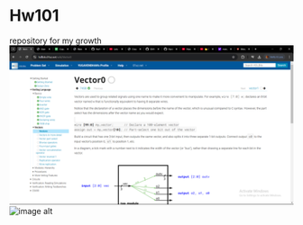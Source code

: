 # Hw101
 repository for my growth
![image alt](https://github.com/Yugan23/Hw101/blob/15b2a9c6ae89964be421d05b53c145aa8cc32d3f/Screenshot%20(52).png)
![image alt](https://private-user-images.githubusercontent.com/145104558/415297163-6ea95adb-5ba4-4133-b4cd-c76c32c663af.png?jwt=eyJhbGciOiJIUzI1NiIsInR5cCI6IkpXVCJ9.eyJpc3MiOiJnaXRodWIuY29tIiwiYXVkIjoicmF3LmdpdGh1YnVzZXJjb250ZW50LmNvbSIsImtleSI6ImtleTUiLCJleHAiOjE3NDAwNzI5OTIsIm5iZiI6MTc0MDA3MjY5MiwicGF0aCI6Ii8xNDUxMDQ1NTgvNDE1Mjk3MTYzLTZlYTk1YWRiLTViYTQtNDEzMy1iNGNkLWM3NmMzMmM2NjNhZi5wbmc_WC1BbXotQWxnb3JpdGhtPUFXUzQtSE1BQy1TSEEyNTYmWC1BbXotQ3JlZGVudGlhbD1BS0lBVkNPRFlMU0E1M1BRSzRaQSUyRjIwMjUwMjIwJTJGdXMtZWFzdC0xJTJGczMlMkZhd3M0X3JlcXVlc3QmWC1BbXotRGF0ZT0yMDI1MDIyMFQxNzMxMzJaJlgtQW16LUV4cGlyZXM9MzAwJlgtQW16LVNpZ25hdHVyZT0wYjcyYTQyOTI0OTRmNmIxNDZmNTkyODcxMTYxMDc0YmE1Yjg0OTA1YmUxYjljZWNkYjAwNDIzZmM2YWYyNmVkJlgtQW16LVNpZ25lZEhlYWRlcnM9aG9zdCJ9.M4RZZx-v0N88PZ6MQs45q6wNhPvztbAT5gL1YoUW3OM)
